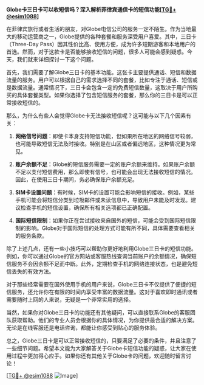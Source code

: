 **Globe卡三日卡可以收短信吗？深入解析菲律宾通信卡的短信功能[[TG💪+ @esim1088](https://t.me/s/esim1088)]**

在菲律宾旅行或者生活的朋友，对Globe电信公司的服务一定不陌生。作为当地最大的移动运营商之一，Globe提供的各种套餐和服务深受用户喜爱。其中，三日卡（Three-Day Pass）因其性价比高、使用方便，成为许多短期游客和本地用户的首选。然而，对于这款卡是否能够接收短信的问题，很多人可能会感到疑惑。今天，我们就来详细探讨一下这个问题。

首先，我们需要了解Globe三日卡的基本功能。这张卡主要提供通话、短信和数据流量的服务。用户可以根据自己的需求选择不同的套餐，比如专注于通话、短信或是数据流量。通常情况下，三日卡会包含一定的免费短信数量，这取决于用户所购买的具体套餐类型。如果你选择了包含短信服务的套餐，那么你的三日卡是可以正常接收短信的。

那么，为什么有些人会觉得Globe卡无法接收短信呢？这可能与以下几个因素有关：

1. **网络信号问题**：即使卡本身支持短信功能，但如果所在地区的网络信号较弱，也可能导致短信无法及时接收。特别是在山区或者偏远地区，这种情况更为常见。
   
2. **账户余额不足**：Globe的短信服务需要一定的账户余额来维持。如果账户余额不足以支付短信费用，那么即使有信号，也可能会出现无法接收短信的情况。因此，在使用三日卡期间，务必确保账户余额充足。

3. **SIM卡设置问题**：有时候，SIM卡的设置可能会影响短信的接收。例如，某些手机可能会将短信分类到垃圾邮件或未读信息中，导致用户未能及时发现。建议检查手机的短信设置，确保所有相关选项都已正确配置。

4. **国际短信限制**：如果你正在尝试接收来自国外的短信，可能会受到国际短信限制的影响。Globe对于国际短信的处理方式可能有所不同，具体需要查看相关的服务条款。

除了上述几点，还有一些小技巧可以帮助你更好地利用Globe三日卡的短信功能。例如，你可以通过Globe的官方网站或客服热线查询当前账户的余额情况，确保短信服务不会因余额不足而中断。此外，定期检查手机的网络连接状态，也是避免短信丢失的有效方法。

对于那些经常需要在国外使用手机的用户来说，Globe三日卡不仅提供了便捷的短信服务，还允许你在有限的时间内享受丰富的数据流量。这对于喜欢即时通讯或者需要随时上网的人来说，无疑是一个非常实用的选择。

当然，如果你对Globe三日卡的功能还有其他疑问，可以直接联系Globe的客服团队获取帮助。他们的专业人员会根据你的具体情况，为你提供最合适的解决方案。无论是在线客服还是电话咨询，都能让你感受到贴心的服务体验。

总之，Globe三日卡是可以正常接收短信的，只要满足了必要的条件，并且注意了一些细节问题。希望本文能为大家解答关于Globe卡短信功能的疑惑，让大家在使用过程中更加得心应手。如果你还有其他关于Globe卡的问题，欢迎随时留言讨论！

[[TG💪+ @esim1088](https://t.me/s/esim1088) ![Image](https://i.postimg.cc/4NQfJmqS/Snipaste-2025-05-13-00-14-12.png)]